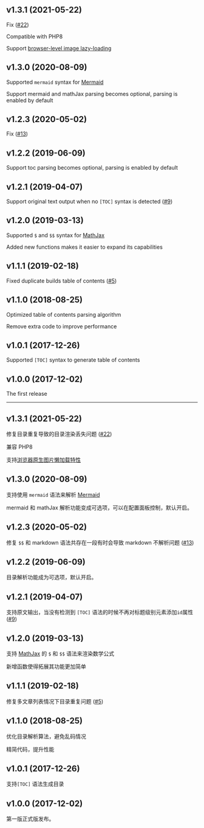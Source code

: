 ## v1.3.1 (2021-05-22)

Fix ([#22](https://github.com/mrgeneralgoo/typecho-markdown/commit/6f56055b7ee3d3e98e04549cbc6c24cc09861a00))

Compatible with PHP8

Support [browser-level image lazy-loading]((https://developer.mozilla.org/en-US/docs/Web/Performance/Lazy_loading))

## v1.3.0 (2020-08-09)

Supported `mermaid` syntax for [Mermaid](https://mermaid-js.github.io/mermaid/#/)

Support mermaid and mathJax parsing becomes optional, parsing is enabled by default

## v1.2.3 (2020-05-02)

Fix ([#13](https://github.com/mrgeneralgoo/typecho-markdown/issues/13))

## v1.2.2 (2019-06-09)

Support toc parsing becomes optional, parsing is enabled by default

## v1.2.1 (2019-04-07)

Support  original text output when no  `[TOC]` syntax is detected ([#9](https://github.com/mrgeneralgoo/typecho-markdown/issues/9))

## v1.2.0 (2019-03-13)

Supported `$` and `$$` syntax for [MathJax](https://www.mathjax.org)

Added new functions makes it easier to expand its capabilities

## v1.1.1 (2019-02-18)

Fixed duplicate builds table of contents ([#5](https://github.com/mrgeneralgoo/typecho-markdown/issues/5))

## v1.1.0 (2018-08-25)

Optimized  table of contents parsing algorithm

Remove extra code to improve performance

## v1.0.1 (2017-12-26)

Supported `[TOC]` syntax to generate table of contents

## v1.0.0 (2017-12-02)

The first release

------

## v1.3.1 (2021-05-22)
修复目录重复导致的目录渲染丢失问题 ([#22](https://github.com/mrgeneralgoo/typecho-markdown/issues/22))

兼容 PHP8

支持[浏览器原生图片懒加载特性](https://developer.mozilla.org/en-US/docs/Web/Performance/Lazy_loading)

## v1.3.0 (2020-08-09)

支持使用 `mermaid` 语法来解析 [Mermaid](https://mermaid-js.github.io/mermaid/#/)

mermaid 和 mathJax 解析功能变成可选项，可以在配置面板控制，默认开启。

## v1.2.3 (2020-05-02)

修复 `$$` 和 markdown 语法共存在一段有时会导致 markdown 不解析问题 ([#13](https://github.com/mrgeneralgoo/typecho-markdown/issues/13))

## v1.2.2 (2019-06-09)

目录解析功能成为可选项，默认开启。

## v1.2.1 (2019-04-07)

支持原文输出，当没有检测到 `[TOC]` 语法的时候不再对标题级别元素添加`id`属性 ([#9](https://github.com/mrgeneralgoo/typecho-markdown/issues/9))

## v1.2.0 (2019-03-13)

支持 [MathJax](https://www.mathjax.org) 的 `$` 和 `$$` 语法来渲染数学公式

新增函数使得拓展其功能更加简单

## v1.1.1 (2019-02-18)

修复多文章列表情况下目录重复问题 ([#5](https://github.com/mrgeneralgoo/typecho-markdown/issues/5))

## v1.1.0 (2018-08-25)

优化目录解析算法，避免乱码情况

精简代码，提升性能

## v1.0.1 (2017-12-26)

支持`[TOC]` 语法生成目录

## v1.0.0 (2017-12-02)

第一版正式版发布。